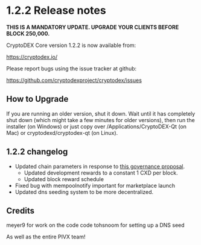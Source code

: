 1.2.2 Release notes
====================

**THIS IS A MANDATORY UPDATE. UPGRADE YOUR CLIENTS BEFORE BLOCK 250,000.**

CryptoDEX Core version 1.2.2 is now available from:

  https://cryptodex.io/

Please report bugs using the issue tracker at github:

  https://github.com/cryptodexproject/cryptodex/issues


How to Upgrade
--------------

If you are running an older version, shut it down. Wait until it has completely
shut down (which might take a few minutes for older versions), then run the
installer (on Windows) or just copy over /Applications/CryptoDEX-Qt (on Mac) or
cryptodexd/cryptodex-qt (on Linux).


1.2.2 changelog
----------------

- Updated chain parameters in response to [this governance proposal](https://forum.cryptodex.io/t/block-reward-extension/81).
  - Updated development rewards to a constant 1 CXD per block.
  - Updated block reward schedule
- Fixed bug with mempoolnotify important for marketplace launch
- Updated dns seeding system to be more decentralized.


Credits
--------

meyer9 for work on the code code
tohsnoom for setting up a DNS seed

As well as the entire PIVX team!